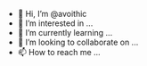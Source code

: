 - 👋 Hi, I’m @avoithic
- 👀 I’m interested in ...
- 🌱 I’m currently learning ...
- 💞️ I’m looking to collaborate on ...
- 📫 How to reach me ...

<!---
avoithic/avoithic is a ✨ special ✨ repository because its `README.md` (this file) appears on your GitHub profile.
You can click the Preview link to take a look at your changes.
--->
